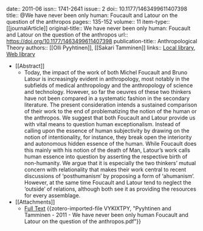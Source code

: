 date:: 2011-06
issn:: 1741-2641
issue:: 2
doi:: 10.1177/1463499611407398
title:: @We have never been only human: Foucault and Latour on the question of the anthropos
pages:: 135-152
volume:: 11
item-type:: [[journalArticle]]
original-title:: We have never been only human: Foucault and Latour on the question of the anthropos
url:: https://doi.org/10.1177/1463499611407398
publication-title:: Anthropological Theory
authors:: [[Olli Pyyhtinen]], [[Sakari Tamminen]]
links:: [Local library](zotero://select/library/items/H4FVYKDZ), [Web library](https://www.zotero.org/users/15862703/items/H4FVYKDZ)

- [[Abstract]]
	- Today, the impact of the work of both Michel Foucault and Bruno Latour is increasingly evident in anthropology, most notably in the subfields of medical anthropology and the anthropology of science and technology. However, so far the oeuvres of these two thinkers have not been compared in a systematic fashion in the secondary literature. The present consideration intends a sustained comparison of their work to the end of problematizing the notion of the human or the anthropos. We suggest that both Foucault and Latour provide us with vital means to question human exceptionalism. Instead of calling upon the essence of human subjectivity by drawing on the notion of intentionality, for instance, they break open the interiority and autonomous hidden essence of the human. While Foucault does this mainly with his notion of the death of Man, Latour’s work calls human essence into question by asserting the respective birth of non-humanity. We argue that it is especially the two thinkers’ mutual concern with relationality that makes their work central to recent discussions of ‘posthumanism’ by proposing a form of ‘ahumanism’. However, at the same time Foucault and Latour tend to neglect the ‘outside’ of relations, although both see it as providing the resources for every assemblage.
- [[Attachments]]
	- [Full Text](https://moscow.sci-hub.se/3770/5ebaa4451871a99782e6e9ff3a015726/pyyhtinen2011.pdf#navpanes=0&view=FitH) {{zotero-imported-file VYKIXTPY, "Pyyhtinen and Tamminen - 2011 - We have never been only human Foucault and Latour on the question of the anthropos.pdf"}}